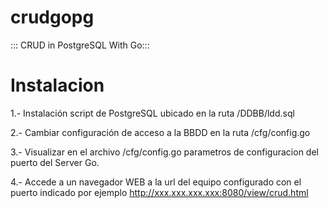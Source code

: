 # crudgopg
::: CRUD in PostgreSQL  With Go:::

# Instalacion

1.- Instalación script de PostgreSQL ubicado en la ruta /DDBB/ldd.sql

2.- Cambiar configuración de acceso a la BBDD en la ruta /cfg/config.go

3.- Visualizar en el archivo /cfg/config.go parametros de configuracion del puerto del Server Go.

4.- Accede a un navegador WEB a la url del equipo configurado con el puerto indicado por ejemplo http://xxx.xxx.xxx.xxx:8080/view/crud.html
